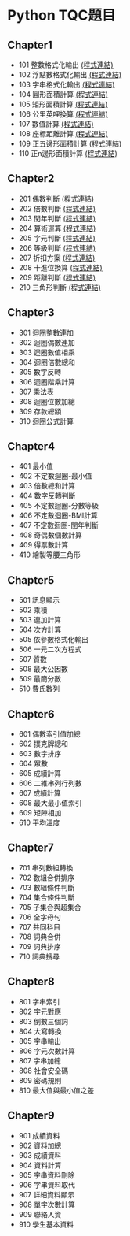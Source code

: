 # Python TQC題目

## Chapter1
- 101 整數格式化輸出  <a href="https://github.com/Neroal/TQC-python-/blob/master/TQC101.py">(程式連結)</a>
- 102 浮點數格式化輸出 <a href="https://github.com/Neroal/TQC-python-/blob/master/TQC102.py">(程式連結)</a>
- 103 字串格式化輸出 <a href="https://github.com/Neroal/TQC-python-/blob/master/TQC103.py">(程式連結)</a>
- 104 圓形面積計算 <a href="https://github.com/Neroal/TQC-python-/blob/master/TQC104.py">(程式連結)</a>
- 105 矩形面積計算 <a href="https://github.com/Neroal/TQC-python-/blob/master/TQC105.py">(程式連結)</a>
- 106 公里英哩換算 <a href="https://github.com/Neroal/TQC-python-/blob/master/TQC106.py">(程式連結)</a>
- 107 數值計算 <a href="https://github.com/Neroal/TQC-python-/blob/master/TQC107.py">(程式連結)</a>
- 108 座標距離計算 <a href="https://github.com/Neroal/TQC-python-/blob/master/TQC108.py">(程式連結)</a>
- 109 正五邊形面積計算 <a href="https://github.com/Neroal/TQC-python-/blob/master/TQC109.py">(程式連結)</a>
- 110 正n邊形面積計算 <a href="https://github.com/Neroal/TQC-python-/blob/master/TQC110.py">(程式連結)</a>

## Chapter2
- 201 偶數判斷 <a href="https://github.com/Neroal/TQC-python-/blob/master/TQC201.py">(程式連結)</a>
- 202 倍數判斷 <a href="https://github.com/Neroal/TQC-python-/blob/master/TQC202.py">(程式連結)</a>
- 203 閏年判斷 <a href="https://github.com/Neroal/TQC-python-/blob/master/TQC203.py">(程式連結)</a>
- 204 算術運算 <a href="https://github.com/Neroal/TQC-python-/blob/master/TQC204.py">(程式連結)</a>
- 205 字元判斷 <a href="https://github.com/Neroal/TQC-python-/blob/master/TQC205.py">(程式連結)</a>
- 206 等級判斷 <a href="https://github.com/Neroal/TQC-python-/blob/master/TQC206.py">(程式連結)</a>
- 207 折扣方案 <a href="https://github.com/Neroal/TQC-python-/blob/master/TQC207.py">(程式連結)</a>
- 208 十進位換算 <a href="https://github.com/Neroal/TQC-python-/blob/master/TQC208.py">(程式連結)</a>
- 209 距離判斷 <a href="https://github.com/Neroal/TQC-python-/blob/master/TQC209.py">(程式連結)</a>
- 210 三角形判斷 <a href="https://github.com/Neroal/TQC-python-/blob/master/TQC210.py">(程式連結)</a>

## Chapter3
- 301 迴圈整數連加
- 302 迴圈偶數連加
- 303 迴圈數值相乘
- 304 迴圈倍數總和
- 305 數字反轉
- 306 迴圈階乘計算
- 307 乘法表
- 308 迴圈位數加總
- 309 存款總額
- 310 迴圈公式計算

## Chapter4
- 401 最小值
- 402 不定數迴圈-最小值
- 403 倍數總和計算
- 404 數字反轉判斷
- 405 不定數迴圈-分數等級
- 406 不定數迴圈-BMI計算
- 407 不定數迴圈-閏年判斷
- 408 奇偶數個數計算
- 409 得票數計算
- 410 繪製等腰三角形

## Chapter5
- 501 訊息顯示
- 502 乘積
- 503 連加計算
- 504 次方計算
- 505 依參數格式化輸出
- 506 一元二次方程式
- 507 質數
- 508 最大公因數
- 509 最簡分數
- 510 費氏數列

## Chapter6
- 601 偶數索引值加總
- 602 撲克牌總和
- 603 數字排序
- 604 眾數
- 605 成績計算
- 606 二維串列行列數
- 607 成績計算
- 608 最大最小值索引
- 609 矩陣相加
- 610 平均溫度

## Chapter7
- 701 串列數組轉換
- 702 數組合併排序
- 703 數組條件判斷
- 704 集合條件判斷
- 705 子集合與超集合
- 706 全字母句
- 707 共同科目
- 708 詞典合併
- 709 詞典排序
- 710 詞典搜尋

## Chapter8
- 801 字串索引
- 802 字元對應
- 803 倒數三個詞
- 804 大寫轉換
- 805 字串輸出
- 806 字元次數計算
- 807 字串加總
- 808 社會安全碼
- 809 密碼規則
- 810 最大值與最小值之差

## Chapter9
- 901 成績資料
- 902 資料加總
- 903 成績資料
- 904 資料計算
- 905 字串資料刪除
- 906 字串資料取代
- 907 詳細資料顯示
- 908 單字次數計算
- 909 聯絡人資
- 910 學生基本資料

